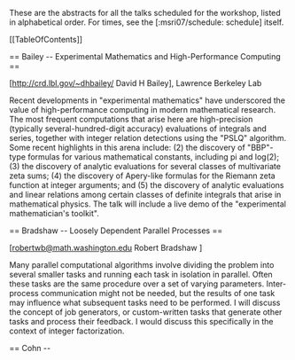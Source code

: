 These are the abstracts for all the talks scheduled for the workshop, listed in 
alphabetical order.  For times, see the [:msri07/schedule: schedule] itself.

[[TableOfContents]]

== Bailey -- Experimental Mathematics and High-Performance Computing ==
 
[http://crd.lbl.gov/~dhbailey/ David H Bailey], Lawrence Berkeley Lab
 
Recent developments in "experimental mathematics" have underscored the value of
high-performance computing in modern mathematical research.  The most frequent
computations that arise here are high-precision (typically
several-hundred-digit accuracy) evaluations of integrals and series, together
with integer relation detections using the "PSLQ" algorithm.  Some recent
highlights in this arena include: (2) the discovery of "BBP"-type formulas for
various mathematical constants, including pi and log(2); (3) the discovery of
analytic evaluations for several classes of multivariate zeta sums; (4) the
discovery of Apery-like formulas for the Riemann zeta function at integer
arguments; and (5) the discovery of analytic evaluations and linear relations
among certain classes of definite integrals that arise in mathematical physics.
The talk will include a live demo of the "experimental mathematician's
toolkit".

== Bradshaw -- Loosely Dependent Parallel Processes ==

[robertwb@math.washington.edu Robert Bradshaw ]

Many parallel computational algorithms involve dividing the problem into
several smaller tasks and running each task in isolation in parallel.  Often
these tasks are the same procedure over a set of varying parameters.
Inter-process communication might not be needed, but the results of one task
may influence what subsequent tasks need to be performed. I will discuss the
concept of job generators, or custom-written tasks that generate other tasks
and process their feedback. I would discuss this specifically in the context of
integer factorization.

== Cohn -- <TITLE> ==
[http://research.microsoft.com/~cohn/ Henry Cohn (Microsoft Research)]

== Cooperman -- Disk-Based Parallel Computing: A New Paradigm ==
[http://www.ccs.neu.edu/home/gene/ Gene Cooperman (Northeastern University)]

Symbolic algebra problems are often characterized by intermediate swell. Hence,
many computations are limited by space rather than by time.  Previously,
practitioners were space-limited by the available aggregate RAM of a
cluster. By using disk as the "new RAM", one can now consider computations that
were previously unthinkable. Such a strategy takes advantage of the parallel
I/O of the many local disks in a cluster. Note that 50 disks provide a parallel
bandwidth of about 2.5 GB/s --- similar to the bandwidth of a single RAM
subsystem. Hence, the local disks of a cluster provide many tens of terabytes
of the new "disk-based RAM", while traditional physical RAM serves as a
cache. Since disk ("disk-based RAM") has poor latency, any computation must be
structured around algorithmic primitives that based on streaming
access. Luckily, in many interesting cases, this is not difficult. We present a
general software architecture and an early implementation of that architecture.


== Edelman -- Interactive Parallel Supercomputing: Today: MATLAB(r) and Python coming Cutting Edge: Symbolic Parallelism with  Mathematica(r) and MAPLE(r) ==
[http://www-math.mit.edu/~edelman/ Alan Edelman (MIT)]

Star-P is a unique technology offered by Interactive Supercomputing after
nurturing at MIT. Star-P through its abstractions is solving the ease of use
problem that has plagued supercomputing. Some of the innovative features of
Star-P are the ability to program in MATLAB, hook in task parallel codes
written using a processor free abstraction, hook in existing parallel codes,
and obtain the performance that represents the HPC promise. All this is
through a client/server interface. Other clients such as Python or R could
be possible. The MATLAB, Python, or R becomes the "browser." Parallel
computing remains challenging, compared to serial coding but it is now that
much easier compared to solutions such as MPI. Users of MPI can plug in
their previously written codes and libraries and continue forward in Star-P.

Numerical computing is challenging enough in a parallel environment,
symbolic computing will require even more research and more challenging
problems to be solved. In this talk we will demonstrate the possibilities
and the pitfalls.

== Granger -- Interactive Parallel Computing using Python and IPython ==

[http://txcorp.com Brian Granger - Tech X Corp.]

Interactive computing environments, such as Matlab, IDL and
Mathematica are popular among researchers because their
interactive nature is well matched to the exploratory nature of
research.  However, these systems have one critical weakness:
they are not designed to take advantage of parallel computing
hardware such as multi-core CPUs, clusters and supercomputers.
Thus, researchers usually turn to non-interactive compiled
languages, such as C/C++/Fortran when parallelism is needed.

In this talk I will describe recent work on the IPython project
to implement a software architecture that allows parallel
applications to be developed, debugged, tested, executed and
monitored in a fully interactive manner using the Python
programming language.  This system is fully functional and allows
many types of parallelism to be expressed, including message
passing (using MPI), task farming, shared memory, and custom user
defined approaches.  I will describe the architecture, provide an
overview of its basic usage and then provide more sophisticated
examples of how it can be used in the development of new parallel
algorithms.  Because IPython is one of the components of the SAGE
system, I will also discuss how IPython's parallel computing
capabilities can be used in that context.


== Harrison -- Science at the petascale: tools in the tool box. ==

[http://www.csm.ornl.gov/ccsg/html/staff/harrison.html Robert Harrison ] (Oak Ridge 
National Lab)

Petascale computing will require coordinating the actions of 100,000+
processors, and directing the flow of data between up to six levels
of memory hierarchy and along channels that differ by over a factor of
100 in bandwidth. Amdahl's law requires that petascale applications
have less than 0.001% sequential or replicated work in order to
be at least 50% efficient. These are profound challenges for all but
the most regular or embarrassingly parallel applications, yet we also
demand that not just bigger and better, but fundamentally new science.
In this presentation I will discuss how we are attempting to confront
simultaneously the complexities of petascale computation while
increasing our scientific productivity. I hope that I can convince you
that our development of MADNESS (multiresolution adaptive numerical
scientific simulation) is not as crazy as it sounds.

This work is funded by the U.S. Department of Energy, the division of
Basic Energy Science, Office of Science, and was performed in part
using resources of the National Center for Computational Sciences, both
under contract DE-AC05-00OR22725 with Oak Ridge National Laboratory.


== Hart -- Parallel Computation in Number Theory ==
[http://www.maths.warwick.ac.uk/~masfaw/ Bill Hart (Warwick)]


This talk will have two sections. The first will
introduce a new library for number theory which is
under development, called FLINT. I will discuss the
various algorithms already available in FLINT, compare
them with similar implementations available elsewhere,
and speak about what the future holds for FLINT, with
the focus on parallel processing and integration into
Pari and the SAGE package.

The second part of the talk will focus on low level
implementation details of parallel algorithms in
number theory. In particular I will discuss the design
decisions that we have made so far in the FLINT
library to facilitate multicore and multiprocessor
platforms.

If time permits, there will be a live demonstration.

== Hida -- <TITLE> ==
[http://www.cs.berkeley.edu/~yozo/ Yozo Hida (UC Berkeley)]

== Khan -- Game Theoretical Solutions for Data Replication in Distributed Computing Systems ==

[sakhan@cse.uta.edu Samee Khan]

Data replication is an essential technique employed to reduce the user
perceived access time in distributed computing systems. One can find numerous
algorithms that address the data replication problem (DRP) each contributing in
its own way. These range from the traditional mathematical optimization
techniques, such as, linear programming, dynamic programming, etc. to the
biologically inspired meta-heuristics. We aim to introduce game theory as a new
oracle to tackle the data replication problem. The beauty of the game theory
lies in its flexibility and distributed architecture, which is well-suited to
address the DRP. We will specifically use action theory (a special branch of
game theory) to identify techniques that will effectively and efficiently solve
the DRP. Game theory and its necessary properties are briefly introduced,
followed by a through and detailed mapping of the possible game theoretical
techniques and DRP. As an example, we derive a game theoretical algorithm for
the DRP, and propose several extensions of it. An elaborate experimental setup
is also detailed, where the derived algorithm is comprehensively evaluated
against three conventional techniques, branch and bound, greedy and genetic
algorithms.

== Kotsireas -- Combinatorial Designs: constructions, algorithms and new results ==

[ ikotsire@wlu.ca Ilias Kotsireas]

We plan to describe recent progress in the search for combinatorial designs of
high order. This progress has been achieved via some algorithmic concepts, such
as the periodic autocorrelation function, the discrete Fourier transform and
the power spectral density criterion, in conjunction with heuristic
observations on plausible patterns for the locations of zero elements. The
discovery of such patterns is done using meta-programming and automatic code
generation (and perhaps very soon data mining algorithms) and reveals the
remarkable phenomenon of crystalization, which does not yet possess a
satisfactory explanation. The resulting algorithms are amenable to parallelism
and we have implemented them on supercomputers, typically as implicit parallel
algorithms.

== Leykin -- Parallel computation of Grobner bases in the Weyl algebra ==

[leykin@ima.umn.edu Anton Leykin ]

The usual machinery of Grobner bases can be applied to non-commutative algebras
of the so-called solvable type. One of them, the Weyl algebra, plays the
central role in the computations with $D$-modules. The practical complexity of
the Grobner bases computation in the Weyl algebra is much higher than in the
(commutative) polynomial rings, therefore, calling naturally for parallel
computation.  We have developed an algorithm to perform such computation
employing the master-slave paradigm. Our implementation, which has been carried
out in C++ using MPI, draws ideas from both Buchberger algorithm and
Faugere's $F_4$. It exhibits better speedups for the Weyl algebra in
comparison to polynomial problems of the similar size.

== Martin -- MPMPLAPACK: The Massively Parallel Multi-Precision Linear Algebra Package ==

[http://www.math.jmu.edu/~martin/ Jason Martin (James Madison University)]

For several decades, researchers in the applied fields have had access
to powerful linear algebra packages designed to run on massively
parallel systems.  Libraries such as ScaLAPACK and PLAPACK provide a
rich set of functions (usually based on BLAS) for performing linear
algebra over single or double precision real or complex data.
However, such libraries are of limited use to researchers in discrete
mathematics who often need to compute with multi-precision data types.

This talk will cover a massively parallel multi-precision linear
algebra package that I am attempting to write.  The goal of this C/MPI
library is to provide drop-in parallel functionality to existing
number theory and algebraic geometry programs (such as Pari, Sage, and
Macaulay2) while preserving enough flexibility to eventually become a
full multi-precision version of PLAPACK.  I will describe some
architectural assumptions, design descisions, and benchmarks made so
far and actively solicit input from the audience (I'll buy coffee for
the person who suggests the best alternative to the current name).

== Maza-Xie -- <TITLE> ==
[http://www.csd.uwo.ca/~moreno/ Moreno Maza and Xie (Western Ontario)]

== Noel -- Structure and Representations of Real Reductive Lie Groups: A Computational Approach ==

[http://www.math.umb.edu/~anoel/ Alfred Noel (UMass Boston / MIT)]

I work with David Vogan (MIT) on the Atlas of Lie Groups and Representations. This is a project to make available information about representations of semi-simple Lie groups over real and p-adic fields. Of particular importance is the problem of the unitary dual: classifying all of the irreducible unitary representations of a given Lie group.

I will present some of the main ideas behind the current and very preliminary version of the software. I will provide some examples also. Currently, we are developing sequential algorithms that are implemented in C++. However, because of time and space complexity we are slowly moving in the direction of parallel computation. For example, David Vogan is experimenting with multi-threads in the K-L polynomials computation module.

This talk is in memory of Fokko du Cloux, the French mathematician who, until a few months ago, was the lead developer. He died this past November.

== Pernet -- Parallelism perspectives for the LinBox library ==

[cpernet@uwaterloo.ca Clement Pernet]

LinBox is a generic library for efficient linear algebra with blackbox or dense matrices over a finite fields or Z. We first prent a few notions of the
sequential implementations of selected problems, such as the system resolution or multiple triangular system resolution, or the chinese remaindering
algorithm.
Then we expose perspectives for incorporating parallelism in LinBox, including multi-prime lifting for system resolution over Q, or parallel chinese
remaindering. This last problem raises the difficult problem of combining early termination and work-stealing techniques.

== Qiang -- Distributed Computing using SAGE ==
[http://www.yiqiang.net/ Yi Qiang (UW)]


Distributed SAGE (DSAGE) is a distributed computing framework for
SAGE which allows users to easily parallelize computations and
interact with them in a fluid and natural way. This talk will be
focused on the design and implementation of the distributed computing
framework in SAGE.  I will describe the application of the
distributed computing framework to several problems, including the
problem of integer factorization and distributed ray tracing.
Demonstrations of using Distributed SAGE to tackle both problems will
be given plus information on how to parallelize your own problems.  I
will also talk about design issues and considerations that have been
resolved or are yet unresolved in implementing Distributed SAGE.


== Roch -- Processor oblivious parallel algorithms with provable performances: applications ==

[http://www-id.imag.fr/Laboratoire/Membres/Roch_Jean-Louis/perso.html Jean-Louis Roch (France)]

Based on a work-stealing schedule, the on-line coupling of two algorithms
(one sequential; the other one recursive parallel and fine grain) enables
the design of programs that scale with provable performances on various
parallel architectures, from multi-core machines to heterogeneous grids,
including processors with changing speeds. After presenting a generic scheme
and framework, on top of the middleware KAAPI/Athapascan that efficiently
supports work-stealing, we present practical applications such as: prefix
computation, real time 3D-reconstruction, Chinese remainder modular lifting
with early termination, data compression.


== Tonchev -- Combinatorial designs and code synchronization ==

[tonchev@mtu.edu Vladimir Tonchev ]

Difference systems of sets are combinatorial designs that arise in connection
with code synchronization.  Algebraic constructions based on cyclic difference
sets and finite geometry and algorithms for finding optimal difference systems
of sets are discussed.

== Verschelde -- Parallel Homotopy Algorithms to Solve Polynomial Systems ==
[http://www.math.uic.edu/~jan/ Jan Verschelde (UIC)]

A homotopy is a family of polynomial systems which defines a deformation
from a system with known solutions to a system whose solutions are needed.
Via dynamic load balancing we may distribute the solution paths so that a
close to optimal speed up is achieved.  Polynomial systems -- such as the
9-point problem in mechanical design leading to 286,720 paths -- whose
solving required real supercomputers twenty years ago can now be handled
by modest personal cluster computers, and soon by multicore multiprocessor
workstations.  Larger polynomial systems however may lead to more
numerical difficulties which may skew the timing results, so that
attention must be given to "quality up" as well.  Modern homotopy methods
consist of sequences of different families of polynomial systems so that
not only the solution paths but also parametric polynomial systems must be
exchanged frequently.


== Wolf & Neun -- Parallel sparsening and simplification of systems of equations ==
[ twolf@brocku.ca Thomas Wolf ]
[ neun@zib.de Winfried Neun ]

In a Groebner Basis computation the guiding principle for pairing and
`reducing' equations is a total ordering of monomials or of derivatives for
differential Groebner Bases. If reduction based on an ordering is replaced by
reduction to minimize the number of terms of an equation through another
equation then on the downside the resulting (shorter) system does depend on the
order of pairing of equations for shortening but on the upside there are number
of advantages that makes this procedure a perfect addition/companion to the
Groebner Basis computation. Such features are:

  * In contrast to Groebner Basis computations, this algorithm is safe in the sense that it does not need any significant amount of memory, even not temporarily.
  * It is self-enforcing, i.e. the shorter equations become, the more useful for shortening other equations they potentially get.
  * Equations in a sparse system are less coupled and a cost effective elimination strategy (ordering) is much easier to spot (for humans and computers) than for a dense system.
  * Statistical tests show that the probability of random polynomials to factorize increases drastically the fewer terms a polynomial has.
  * By experience the shortening of partial differential equations increases their chance to become ordinary differential equations which are usually easier to solve explicitly.
  * The likelihood of shortenings to be possible is especially high for large overdetermined systems. This is because the number of pairings goes quadratically with the number of equations but for overdetermined systems, more equations does not automatically mean more unknowns to occur which potentially obstruct shortening by introducing terms that can not cancel.
  * The algorithm offers a fine grain parallelization in the computation to shorten one equation with another one and a coarse grain parallelization in that any pair of two equations of a larger system can be processed in parallel.  In the talk we will present the algorithm, show examples supporting the above statements and give a short demo.

== Yelick -- <TITLE> ==
[http://www.cs.berkeley.edu/~yelick/ Kathy Yelick (UC Berkeley)]

== Zhuang -- Parallel Implementation of Polyhedral Homotopy Methods ==
[yzhuan1@math.uic.edu Yan Zhuang]

Homotopy methods to solve polynomial systems are well suited for parallel
computing because the solution paths defined by the homotopy can be tracked
independently. For sparse polynomial systems, polyhedral methods give efficient
homotopy algorithms. The polyhedral homotopy methods run in three stages: (1)
compute the mixed volume; (2) solve a random coefficient start system; (3)
track solution paths to solve the target system.  This paper is about how to
parallelize the second stage in PHCpack. We use a static workload distribution
algorithm and achieve a good speedup on the cyclic n-roots benchmark
systems. Dynamic workload balancing leads to reduced wall times on large
polynomial systems which arise in mechanism design.
